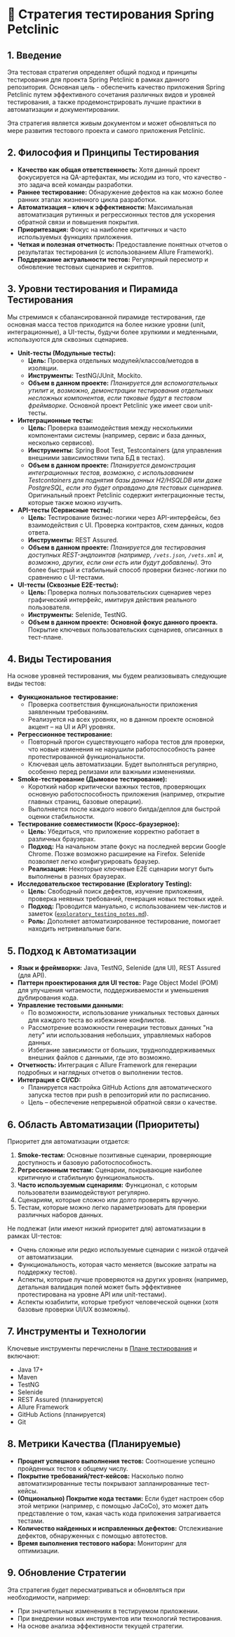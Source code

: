 # 📃 Стратегия тестирования Spring Petclinic

## 1. Введение

Эта тестовая стратегия определяет общий подход и принципы тестирования для проекта Spring Petclinic в рамках данного репозитория. Основная цель - обеспечить качество приложения Spring Petclinic путем эффективного сочетания различных видов и уровней тестирования, а также продемонстрировать лучшие практики в автоматизации и документировании.

Эта стратегия является живым документом и может обновляться по мере развития тестового проекта и самого приложения Petclinic.

## 2. Философия и Принципы Тестирования

- **Качество как общая ответственность:** Хотя данный проект фокусируется на QA-артефактах, мы исходим из того, что качество - это задача всей команды разработки.
- **Раннее тестирование:** Обнаружение дефектов на как можно более ранних этапах жизненного цикла разработки.
- **Автоматизация – ключ к эффективности:** Максимальная автоматизация рутинных и регрессионных тестов для ускорения обратной связи и повышения покрытия.
- **Приоритезация:** Фокус на наиболее критичных и часто используемых функциях приложения.
- **Четкая и полезная отчетность:** Предоставление понятных отчетов о результатах тестирования (с использованием Allure Framework).
- **Поддержание актуальности тестов:** Регулярный пересмотр и обновление тестовых сценариев и скриптов.

## 3. Уровни тестирования и Пирамида Тестирования

Мы стремимся к сбалансированной пирамиде тестирования, где основная масса тестов приходится на более низкие уровни (unit, интеграционные), а UI-тесты, будучи более хрупкими и медленными, используются для сквозных сценариев.


-   **Unit-тесты (Модульные тесты):**
    -   **Цель:** Проверка отдельных модулей/классов/методов в изоляции.
    -   **Инструменты:** TestNG/JUnit, Mockito.
    -   **Объем в данном проекте:** *Планируется для вспомогательных утилит и, возможно, демонстрации тестирования отдельных несложных компонентов, если таковые будут в тестовом фреймворке.* Основной проект Petclinic уже имеет свои unit-тесты.
-   **Интеграционные тесты:**
    -   **Цель:** Проверка взаимодействия между несколькими компонентами системы (например, сервис и база данных, несколько сервисов).
    -   **Инструменты:** Spring Boot Test, Testcontainers (для управления внешними зависимостями типа БД в тестах).
    -   **Объем в данном проекте:** *Планируется демонстрация интеграционных тестов, возможно, с использованием Testcontainers для поднятия базы данных H2/HSQLDB или даже PostgreSQL, если это будет оправдано для тестовых сценариев.* Оригинальный проект Petclinic содержит интеграционные тесты, которые также можно изучить.
-   **API-тесты (Сервисные тесты):**
    -   **Цель:** Тестирование бизнес-логики через API-интерфейсы, без взаимодействия с UI. Проверка контрактов, схем данных, кодов ответа.
    -   **Инструменты:** REST Assured.
    -   **Объем в данном проекте:** *Планируется для тестирования доступных REST-эндпоинтов (например, `/vets.json`, `/vets.xml` и, возможно, других, если они есть или будут добавлены).* Это более быстрый и стабильный способ проверки бизнес-логики по сравнению с UI-тестами.
-   **UI-тесты (Сквозные E2E-тесты):**
    -   **Цель:** Проверка полных пользовательских сценариев через графический интерфейс, имитируя действия реального пользователя.
    -   **Инструменты:** Selenide, TestNG.
    -   **Объем в данном проекте:** **Основной фокус данного проекта.** Покрытие ключевых пользовательских сценариев, описанных в тест-плане.

## 4. Виды Тестирования

На основе уровней тестирования, мы будем реализовывать следующие виды тестов:

-   **Функциональное тестирование:**
    -   Проверка соответствия функциональности приложения заявленным требованиям.
    -   Реализуется на всех уровнях, но в данном проекте основной акцент – на UI и API уровнях.
-   **Регрессионное тестирование:**
    -   Повторный прогон существующего набора тестов для проверки, что новые изменения не нарушили работоспособность ранее протестированной функциональности.
    -   Ключевая цель автоматизации. Будет выполняться регулярно, особенно перед релизами или важными изменениями.
-   **Smoke-тестирование (Дымовое тестирование):**
    -   Короткий набор критически важных тестов, проверяющих основную работоспособность приложения (например, открытие главных страниц, базовые операции).
    -   Выполняется после каждого нового билда/деплоя для быстрой оценки стабильности.
-   **Тестирование совместимости (Кросс-браузерное):**
    -   **Цель:** Убедиться, что приложение корректно работает в различных браузерах.
    -   **Подход:** На начальном этапе фокус на последней версии Google Chrome. Позже возможно расширение на Firefox. Selenide позволяет легко конфигурировать браузер.
    -   **Реализация:** Некоторые ключевые E2E сценарии могут быть выполнены в разных браузерах.
-   **Исследовательское тестирование (Exploratory Testing):**
    -   **Цель:** Свободный поиск дефектов, изучение приложения, проверка неявных требований, генерация новых тестовых идей.
    -   **Подход:** Проводится мануально, с использованием чек-листов и заметок ([`exploratory_testing_notes.md`](./exploratory_testing_notes.md)).
    -   **Роль:** Дополняет автоматизированное тестирование, помогает находить нетривиальные баги.

## 5. Подход к Автоматизации

-   **Язык и фреймворки:** Java, TestNG, Selenide (для UI), REST Assured (для API).
-   **Паттерн проектирования для UI тестов:** Page Object Model (POM) для улучшения читаемости, поддерживаемости и уменьшения дублирования кода.
-   **Управление тестовыми данными:**
    -   По возможности, использование уникальных тестовых данных для каждого теста во избежание конфликтов.
    -   Рассмотрение возможности генерации тестовых данных "на лету" или использования небольших, управляемых наборов данных.
    -   Избегание зависимости от больших, трудноподдерживаемых внешних файлов с данными, где это возможно.
-   **Отчетность:** Интеграция с Allure Framework для генерации подробных и наглядных отчетов о выполнении тестов.
-   **Интеграция с CI/CD:**
    -   Планируется настройка GitHub Actions для автоматического запуска тестов при push в репозиторий или по расписанию.
    -   Цель – обеспечение непрерывной обратной связи о качестве.

## 6. Область Автоматизации (Приоритеты)

Приоритет для автоматизации отдается:
1.  **Smoke-тестам:** Основные позитивные сценарии, проверяющие доступность и базовую работоспособность.
2.  **Регрессионным тестам:** Сценарии, покрывающие наиболее критичную и стабильную функциональность.
3.  **Часто используемым сценариям:** Функционал, с которым пользователи взаимодействуют регулярно.
4.  Сценариям, которые сложно или долго проверять вручную.
5.  Тестам, которые можно легко параметризовать для проверки различных наборов данных.

Не подлежат (или имеют низкий приоритет для) автоматизации в рамках UI-тестов:
-   Очень сложные или редко используемые сценарии с низкой отдачей от автоматизации.
-   Функциональность, которая часто меняется (высокие затраты на поддержку тестов).
-   Аспекты, которые лучше проверяются на других уровнях (например, детальная валидация полей может быть эффективнее протестирована на уровне API или unit-тестами).
-   Аспекты юзабилити, которые требуют человеческой оценки (хотя базовые проверки UI/UX возможны).

## 7. Инструменты и Технологии

Ключевые инструменты перечислены в [Плане тестирования](./test_plan.md#5-ресурсы-и-инструменты) и включают:
-   Java 17+
-   Maven
-   TestNG
-   Selenide
-   REST Assured (планируется)
-   Allure Framework
-   GitHub Actions (планируется)
-   Git

## 8. Метрики Качества (Планируемые)

-   **Процент успешного выполнения тестов:** Соотношение успешно пройденных тестов к общему числу.
-   **Покрытие требований/тест-кейсов:** Насколько полно автоматизированные тесты покрывают запланированные тест-кейсы.
-   **(Опционально) Покрытие кода тестами:** Если будет настроен сбор этой метрики (например, с помощью JaCoCo), это может дать представление о том, какая часть кода приложения затрагивается тестами.
-   **Количество найденных и исправленных дефектов:** Отслеживание дефектов, обнаруженных с помощью автотестов.
-   **Время выполнения тестового набора:** Мониторинг для оптимизации.

## 9. Обновление Стратегии

Эта стратегия будет пересматриваться и обновляться при необходимости, например:
-   При значительных изменениях в тестируемом приложении.
-   При внедрении новых инструментов или технологий тестирования.
-   На основе анализа эффективности текущей стратегии.

